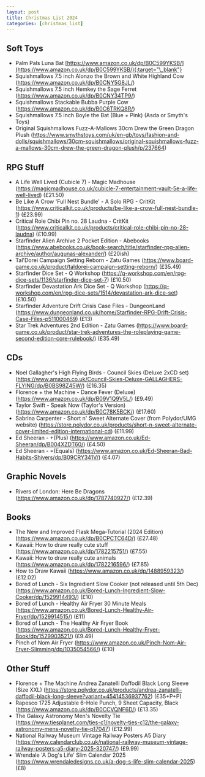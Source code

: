 ```yaml
---
layout: post
title: Christmas List 2024
categories: [christmas_list]
---
```


## Soft Toys

- Palm Pals Luna Bat [https://www.amazon.co.uk/dp/B0C599YKSB/](https://www.amazon.co.uk/dp/B0C599YKSB/){:target="\_blank"}
- Squishmallows 7.5 inch Alonzo the Brown and White Highland Cow (https://www.amazon.co.uk/dp/B0CNY5G8JL/)
- Squishmallows 7.5 inch Hemkey the Sage Ferret (https://www.amazon.co.uk/dp/B0CNY34TP9/)
- Squishmallows Stackable Bubba Purple Cow (https://www.amazon.co.uk/dp/B0C6TRKQ8R/)
- Squishmallows 7.5 inch Boyle the Bat (Blue + Pink) (Asda or Smyth's Toys)
- Original Squishmallows Fuzz-A-Mallows 30cm Drew the Green Dragon Plush (https://www.smythstoys.com/uk/en-gb/toys/fashion-and-dolls/squishmallows/30cm-squishmallows/original-squishmallows-fuzz-a-mallows-30cm-drew-the-green-dragon-plush/p/237664)

## RPG Stuff

- A Life Well Lived (Cubicle 7) - Magic Madhouse (https://magicmadhouse.co.uk/cubicle-7-entertainment-vault-5e-a-life-well-lived) (£21.50)
- Be Like A Crow 'Full Nest Bundle' - A Solo RPG - CritKit (https://www.criticalkit.co.uk/products/be-like-a-crow-full-nest-bundle-1) (£23.99)
- Critical Role Chibi Pin no. 28 Laudna - CritKit (https://www.criticalkit.co.uk/products/critical-role-chibi-pin-no-28-laudna) (£10.99)
- Starfinder Alien Archive 2 Pocket Edition - Abebooks (https://www.abebooks.co.uk/book-search/title/starfinder-rpg-alien-archive/author/augunas-alexander/) (£20ish)
- Tal'Dorei Campaign Setting Reborn - Zatu Games (https://www.board-game.co.uk/product/taldorei-campaign-setting-reborn/) (£35.49)
- Starfinder Dice Set - Q Workshop (https://q-workshop.com/en/rpg-dice-sets/1136/starfinder-dice-set-7) (£10.50)
- Starfinder Devastation Ark Dice Set - Q Workshop (https://q-workshop.com/en/rpg-dice-sets/1514/devastation-ark-dice-set) (£10.50)
- Starfinder Adventure Drift Crisis Case Files - DungeonLand (https://www.dungeonland.co.uk/home/Starfinder-RPG-Drift-Crisis-Case-Files-p511000469) (£13)
- Star Trek Adventures 2nd Edition - Zatu Games (https://www.board-game.co.uk/product/star-trek-adventures-the-roleplaying-game-second-edition-core-rulebook/) (£35.49)

## CDs

- Noel Gallagher's High Flying Birds - Council Skies (Deluxe 2xCD set) (https://www.amazon.co.uk/Council-Skies-Deluxe-GALLAGHERS-FLYING/dp/B0BS98Z45W/) (£16.35)
- Florence + the Machine - Dance Fever (Deluxe) (https://www.amazon.co.uk/dp/B09V1Q9V5L/) (£9.49)
- Taylor Swift - Speak Now (Taylor's Version) (https://www.amazon.co.uk/dp/B0C78K5BCK/) (£17.60)
- Sabrina Carpenter - Short n' Sweet Alternate Cover (from Polydor/UMG website) (https://store.polydor.co.uk/products/short-n-sweet-alternate-cover-limited-edition-international-cd) (£11.99)
- Ed Sheeran - +(Plus) (https://www.amazon.co.uk/Ed-Sheeran/dp/B004XZDT60/) (£4.50)
- Ed Sheeran - =(Equals) (https://www.amazon.co.uk/Ed-Sheeran-Bad-Habits-Shivers/dp/B09CRY341V/) (£4.07)

## Graphic Novels

- Rivers of London: Here Be Dragons (https://www.amazon.co.uk/dp/1787740927/) (£12.39)

## Books

- The New and Improved Flask Mega-Tutorial (2024 Edition) (https://www.amazon.co.uk/dp/B0CPCTC64D/) (£27.48)
- Kawaii: How to draw really cute stuff (https://www.amazon.co.uk/dp/1782215751/) (£7.55)
- Kawaii: How to draw really cute animals (https://www.amazon.co.uk/dp/1782216596/) (£7.85)
- How to Draw Kawaii (https://www.amazon.co.uk/dp/1488959323/) (£12.02)
- Bored of Lunch - Six Ingredient Slow Cooker (not released until 5th Dec) (https://www.amazon.co.uk/Bored-Lunch-Ingredient-Slow-Cooker/dp/1529914493/) (£10)
- Bored of Lunch - Healthy Air Fryer 30 Minute Meals (https://www.amazon.co.uk/Bored-Lunch-Healthy-Air-Fryer/dp/1529914515/) (£11)
- Bored of Lunch - The Healthy Air Fryer Book (https://www.amazon.co.uk/Bored-Lunch-Healthy-Fryer-Book/dp/1529903521/) (£9.49)
- Pinch of Nom Air Fryer (https://www.amazon.co.uk/Pinch-Nom-Air-Fryer-Slimming/dp/1035054566/) (£10)

## Other Stuff

- Florence + The Machine Andrea Zanatelli Daffodil Black Long Sleeve (Size XXL) (https://store.polydor.co.uk/products/andrea-zanatelli-daffodil-black-long-sleeve?variant=45414536937762) (£35+P+P)
- Rapesco 1725 Adjustable 6-Hole Punch, 9 Sheet Capacity, Black (https://www.amazon.co.uk/dp/B0CCVQNF6D/) (£13.35)
- The Galaxy Astronomy Men's Novelty Tie (https://www.tiesplanet.com/ties-c1/novelty-ties-c12/the-galaxy-astronomy-mens-novelty-tie-p17047) (£12.99)
- National Railway Museum Vintage Railway Posters A5 Diary (https://www.calendarclub.co.uk/national-railway-museum-vintage-railway-posters-a5-diary-2025-320747/) (£9.99)
- Wrendale 'A Dog's Life' Slim Calendar 2025 (https://www.wrendaledesigns.co.uk/a-dog-s-life-slim-calendar-2025) (£8)
